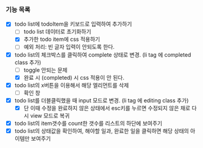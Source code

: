 ### 기능 목록
- [x] todo list에 todoItem을 키보드로 입력하여 추가하기
    - [ ] todo list 데이터로 초기화하기
    - [x] 추가한 todo item에 css 적용하기
    - [ ] 예외 처리: 빈 글자 입력이 안되도록 한다.
- [x] todo list의 체크박스를 클릭하여 complete 상태로 변경. (li tag 에 completed class 추가)
    - [ ] toggle 안되는 문제
    - [x] 완료 시 (completed) 시 css 적용이 안 된다.
- [x] todo list의 x버튼을 이용해서 해당 엘리먼트를 삭제
    - [ ] 확인 창
- [x] todo list를 더블클릭했을 때 input 모드로 변경. (li tag 에 editing class 추가)
    - [x] 단 이때 수정을 완료하지 않은 상태에서 esc키를 누르면 수정되지 않은 채로 다시 view 모드로 복귀
- [x] todo list의 item갯수를 count한 갯수를 리스트의 하단에 보여주기
- [x] todo list의 상태값을 확인하여, 해야할 일과, 완료한 일을 클릭하면 해당 상태의 아이템만 보여주기
